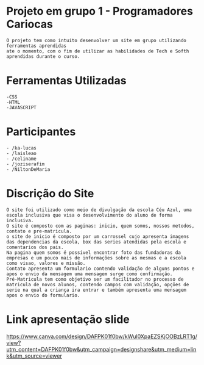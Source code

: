 # Projeto em grupo 1 - Programadores Cariocas 
    O projeto tem como intuito desenvolver um site em grupo utilizando ferramentas aprendidas
    ate o momento, com o fim de utilizar as habilidades de Tech e Softh aprendidas durante o curso. 
# Ferramentas Utilizadas
    -CSS
    -HTML
    -JAVASCRIPT 
# Participantes
    - /ka-lucas
    - /laisleao
    - /celiname
    - /joziserafim
    - /NiltonDeMaria
# Discrição do Site
    O site foi utilizado como meio de divulgação da escola Céu Azul, uma escola inclusiva que visa o desenvolvimento do aluno de forma inclusiva. 
    O site é composto com as paginas: inicio, quem somos, nossos metodos, contato e pre-matricula.
    o site de inicio é composto por um carrossel cujo apresenta imagens das dependencias da escola, box das series atendidas pela escola e comentarios dos pais.
    Na pagina quem somos é possivel encontrar foto das fundadoras da empresas e um pouco mais de informações sobre as mesmas e a escola como visao, valores e missão. 
    Contato apresenta um formulario contendo validação de alguns pontos e apos o envio da mensagem uma mensagem surge como confirmação. 
    Pré-Matricula tem como objetivo ser um facilitador no processo de matricula de novos alunos, contendo campos com validação, opções de serie na qual a criança ira entrar e também apresenta uma mensagem apos o envio do formulario.
    
# Link apresentação slide 
https://www.canva.com/design/DAFPK01f0bw/kWul0XpaEZSKjOOBzLRT1g/view?utm_content=DAFPK01f0bw&utm_campaign=designshare&utm_medium=link&utm_source=viewer
